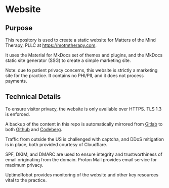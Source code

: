 # Website

## Purpose

This repository is used to create a static website for Matters of the Mind Therapy, PLLC at https://motmtherapy.com.

It uses the Material for MkDocs set of themes and plugins, and the MkDocs static site generator (SSG) to create a simple marketing site.

Note: due to patient privacy concerns, this website is strictly a marketing site for the practice. It contains no PHI/PII, and it does not process payments.

## Technical Details

To ensure visitor privacy, the website is only available over HTTPS. TLS 1.3 is enforced.

A backup of the content in this repo is automatically mirrored from [Gitlab](https://gitlab.com/motm-therapy/website) to both [Github](https://github.com/motm-therapy/website) and [Codeberg](https://codeberg.org/motm-therapy/website).

Traffic from outside the US is challenged with captcha, and DDoS mitigation is in place, both provided courtesy of Cloudflare.

SPF, DKIM, and DMARC are used to ensure integrity and trustworthiness of email originating from the domain. Proton Mail provides email service for maximum privacy.

UptimeRobot provides monitoring of the website and other key resources vital to the practice.

